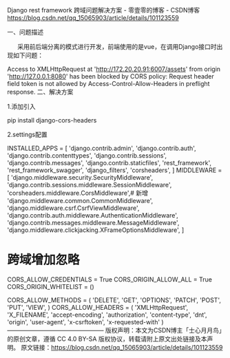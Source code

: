 Django rest framework 跨域问题解决方案 - 零壹零的博客 - CSDN博客 https://blog.csdn.net/qq_15065903/article/details/101123559

一、问题描述

      采用前后端分离的模式进行开发，前端使用的是vue，在调用Django接口时出现如下问题：

Access to XMLHttpRequest at 'http://172.20.20.91:6007/assets' from origin 'http://127.0.0.1:8080' has been blocked by CORS policy: Request header field token is not allowed by Access-Control-Allow-Headers in preflight response.
二、解决方案

1.添加引入

pip install django-cors-headers

2.settings配置

INSTALLED_APPS = [
    'django.contrib.admin',
    'django.contrib.auth',
    'django.contrib.contenttypes',
    'django.contrib.sessions',
    'django.contrib.messages',
    'django.contrib.staticfiles',
    'rest_framework',
    'rest_framework_swagger',
    'django_filters',
    'corsheaders',
]
MIDDLEWARE = [
    'django.middleware.security.SecurityMiddleware',
    'django.contrib.sessions.middleware.SessionMiddleware',
    'corsheaders.middleware.CorsMiddleware',# 新增
    'django.middleware.common.CommonMiddleware',
    'django.middleware.csrf.CsrfViewMiddleware',
    'django.contrib.auth.middleware.AuthenticationMiddleware',
    'django.contrib.messages.middleware.MessageMiddleware',
    'django.middleware.clickjacking.XFrameOptionsMiddleware',
]
# 跨域增加忽略
CORS_ALLOW_CREDENTIALS = True
CORS_ORIGIN_ALLOW_ALL = True
CORS_ORIGIN_WHITELIST = ()
 
CORS_ALLOW_METHODS = (
    'DELETE',
    'GET',
    'OPTIONS',
    'PATCH',
    'POST',
    'PUT',
    'VIEW',
)
CORS_ALLOW_HEADERS = (
    'XMLHttpRequest',
    'X_FILENAME',
    'accept-encoding',
    'authorization',
    'content-type',
    'dnt',
    'origin',
    'user-agent',
    'x-csrftoken',
    'x-requested-with'
)
————————————————
版权声明：本文为CSDN博主「士心月月鸟」的原创文章，遵循 CC 4.0 BY-SA 版权协议，转载请附上原文出处链接及本声明。
原文链接：https://blog.csdn.net/qq_15065903/article/details/101123559